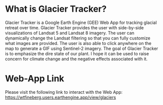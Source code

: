 # What is Glacier Tracker?
Glacier Tracker is a Google Earth Engine (GEE) Web App for tracking glacial retreat over time. Glacier Tracker provides the user with side-by-side visualizations of Landsat 5 and Landsat 8 imagery. The user can dynamically change the Landsat filtering so that you can fully customize what images are provided. The user is also able to click anywhere on the map to generate a GIF using Sentinel-2 imagery. The goal of Glacier Tracker is to emphasize the dire state of our plant. I hope it can be used to raise concern for climate change and the negative effects associated with it.

# Web-App Link
Please visit the following link to interact with the Web App: 
https://wtfineberg.users.earthengine.app/view/glaciers
